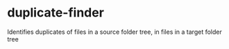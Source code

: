 # duplicate-finder
Identifies duplicates of files in a source folder tree, in files in a target folder tree
